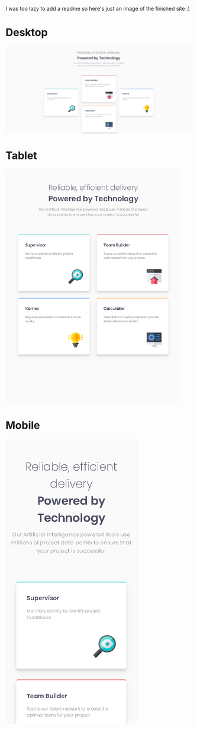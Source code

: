 I was too lazy to add a readme so here's just an image of the finished site :)

# Desktop #

![Finished site tablet](images/finisheddesktop.png)

# Tablet #

![Finished site tablet](images/finishedtablet.png)

# Mobile #
![Finished site mobile](images/finishedmobile.png)